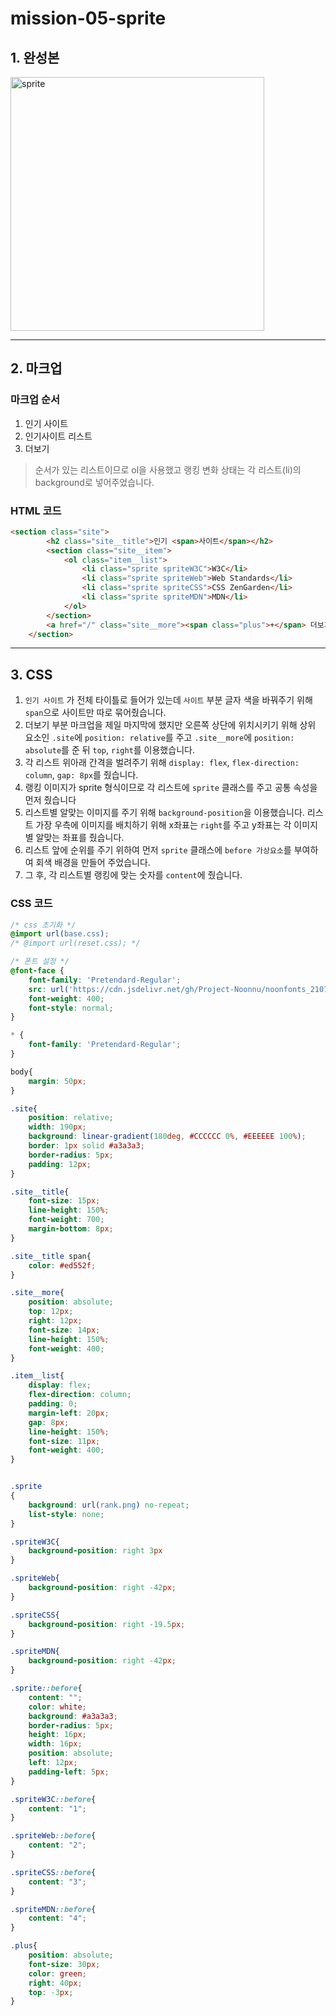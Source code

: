 # mission-05-sprite

## 1. 완성본
<img width="406" alt="sprite" src="https://github.com/whddbsl/home-work/assets/130979302/cfa7cc8b-94cf-4e99-8a0d-7e4ccfb09c6f">

---
## 2. 마크업
### 마크업 순서
1. 인기 사이트
2. 인기사이트 리스트
3. 더보기

> 순서가 있는 리스트이므로 ol을 사용했고 랭킹 변화 상태는 각 리스트(li)의 background로 넣어주었습니다.

### HTML 코드
``` html
<section class="site">
        <h2 class="site__title">인기 <span>사이트</span></h2>
        <section class="site__item">
            <ol class="item__list">
                <li class="sprite spriteW3C">W3C</li>
                <li class="sprite spriteWeb">Web Standards</li>
                <li class="sprite spriteCSS">CSS ZenGarden</li>
                <li class="sprite spriteMDN">MDN</li>
            </ol>
        </section>
        <a href="/" class="site__more"><span class="plus">+</span> 더보기</a>
    </section>
```
---

## 3. CSS
1. `인기 사이트` 가 전체 타이틀로 들어가 있는데 `사이트` 부분 글자 색을 바꿔주기 위해 `span`으로 사이트만 따로 묶어줬습니다. 
2. 더보기 부분 마크업을 제일 마지막에 했지만 오른쪽 상단에 위치시키기 위해 상위 요소인 `.site`에 `position: relative`를 주고 `.site__more`에 `position: absolute`를 준 뒤  `top`, `right`를 이용했습니다.
3. 각 리스트 위아래 간격을 벌려주기 위해 `display: flex`, `flex-direction: column`, `gap: 8px`를 줬습니다.
4. 랭킹 이미지가 sprite 형식이므로 각 리스트에 `sprite` 클래스를 주고 공통 속성을 먼저 줬습니다
5. 리스트별 알맞는 이미지를 주기 위해 `background-position`을 이용했습니다. 리스트 가장 우측에 이미지를 배치하기 위해 x좌표는 `right`를 주고 y좌표는 각 이미지별 알맞는 좌표를 줬습니다.
6. 리스트 앞에 순위를 주기 위하여 먼저 `sprite` 클래스에 `before 가상요소`를 부여하여 회색 배경을 만들어 주었습니다.
7. 그 후, 각 리스트별 랭킹에 맞는 숫자를 `content`에 줬습니다.

### CSS 코드
``` css
/* css 초기화 */
@import url(base.css);
/* @import url(reset.css); */

/* 폰트 설정 */
@font-face {
    font-family: 'Pretendard-Regular';
    src: url('https://cdn.jsdelivr.net/gh/Project-Noonnu/noonfonts_2107@1.1/Pretendard-Regular.woff') format('woff');
    font-weight: 400;
    font-style: normal;
}

* {
    font-family: 'Pretendard-Regular';
}

body{
    margin: 50px;
}

.site{
    position: relative;
    width: 190px;
    background: linear-gradient(180deg, #CCCCCC 0%, #EEEEEE 100%);
    border: 1px solid #a3a3a3;
    border-radius: 5px;
    padding: 12px;
}

.site__title{
    font-size: 15px;
    line-height: 150%;
    font-weight: 700;
    margin-bottom: 8px;
}

.site__title span{
    color: #ed552f;
}

.site__more{
    position: absolute;
    top: 12px;
    right: 12px;
    font-size: 14px;
    line-height: 150%;
    font-weight: 400;
}

.item__list{
    display: flex;
    flex-direction: column;
    padding: 0;
    margin-left: 20px;
    gap: 8px;
    line-height: 150%;
    font-size: 11px;
    font-weight: 400;
}


.sprite
{
    background: url(rank.png) no-repeat;
    list-style: none;
}

.spriteW3C{
    background-position: right 3px 
}

.spriteWeb{
    background-position: right -42px;
}

.spriteCSS{
    background-position: right -19.5px;
}

.spriteMDN{
    background-position: right -42px;
}

.sprite::before{
    content: "";
    color: white;
    background: #a3a3a3;
    border-radius: 5px;
    height: 16px;
    width: 16px;
    position: absolute;
    left: 12px;
    padding-left: 5px;
}

.spriteW3C::before{
    content: "1";
}

.spriteWeb::before{
    content: "2";
}

.spriteCSS::before{
    content: "3";
}

.spriteMDN::before{
    content: "4";
}

.plus{
    position: absolute;
    font-size: 30px;
    color: green;
    right: 40px;
    top: -3px;
}
```